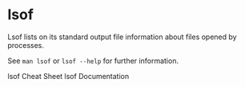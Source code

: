 # lsof

Lsof lists on its standard output file information about files opened by processes.

See `man lsof` or `lsof --help` for further information.

<BadgeLink badgeText='Read' colorScheme='yellow' href='https://neverendingsecurity.wordpress.com/2015/04/13/lsof-commands-cheatsheet/'>lsof Cheat Sheet</BadgeLink>
<BadgeLink badgeText='Official Documentation' colorScheme='blue' href='https://man7.org/linux/man-pages/man8/lsof.8.html'>lsof Documentation</BadgeLink>
